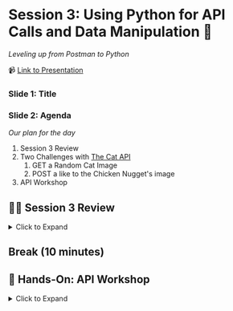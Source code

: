 # Session 3: Using Python for API Calls and Data Manipulation 🐍
_Leveling up from Postman to Python_

📹 [Link to Presentation](https://www.beautiful.ai/-NhWloQd-e4pOq9_WgyF)

### Slide 1: Title

### Slide 2: Agenda
_Our plan for the day_

1. Session 3 Review
2. Two Challenges with [The Cat API](https://documenter.getpostman.com/view/5578104/RWgqUxxh)
   1. GET a Random Cat Image
   2. POST a like to the Chicken Nugget's image
3. API Workshop

## 👨‍🏫 Session 3 Review
<details><summary>Click to Expand</summary>
<hr>

### Slide 4: Previous Topics

1. **Python Basics**: A quick introduction to Python
2. **Python `requests` Library**: Methods to create, execute, and process HTTP requests
3. **Procore API in PYthon**: How we can access data from Procore with their API in Python

<hr>
</details>
   
## Break (10 minutes)

## 👐 Hands-On: API Workshop
<details><summary>Click to Expand</summary>
<hr>



<hr>
</details>
